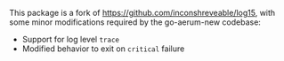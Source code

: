 This package is a fork of https://github.com/inconshreveable/log15, with some
minor modifications required by the go-aerum-new codebase:

 * Support for log level `trace`
 * Modified behavior to exit on `critical` failure
